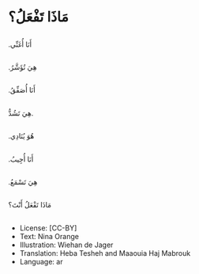 # مَاذَا تَفْعَلُ؟

##
.أَنَا أُغَنِّي

##
.هِيَ تُؤَشَّرُ

##
.أَنَا أُصَفِّقُ

##
هِيَ تَشُدُّ.

##
.هُوَ يُنَادِي

##
.أَنَا أُجِيبُ

##
.هِيَ تَسْمَعُ

##
مَاذَا تَفْعَلُ أَنْتَ؟

##
* License: [CC-BY]
* Text: Nina Orange
* Illustration: Wiehan de Jager
* Translation: Heba Tesheh and Maaouia Haj Mabrouk
* Language: ar
